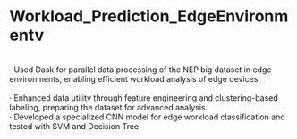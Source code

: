 # Workload_Prediction_EdgeEnvironmentv 
<br>· Used Dask for parallel data processing of the NEP big dataset in edge environments, enabling efficient workload analysis of
edge devices. <br/>
<br>· Enhanced data utility through feature engineering and clustering-based labeling, preparing the dataset for advanced analysis.<br/>
· Developed a specialized CNN model for edge workload classification and tested with SVM and Decision Tree
